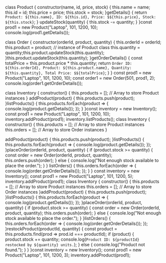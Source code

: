 class Product {
  constructor(name, id, price, stock) {
    this.name = name;
    this.id = id;
    this.price = price; 
    this.stock = stock;
  }getDetails() {
    return `Product: ${this.name}, ID: ${this.id}, Price: $${this.price}, Stock: ${this.stock}`;
  }
 updateStock(quantity) {
    this.stock -= quantity;
  }
}const prod1 = new Product("Laptop", 101, 1200, 10);
console.log(prod1.getDetails());

class Order {
  constructor(orderId, product, quantity) {
    this.orderId = orderId;
    this.product = product; // instance of Product class
    this.quantity = quantity;this.product.updateStock(this.quantity);
  }this.product.updateStock(this.quantity);
  }getOrderDetails() {
    const totalPrice = this.product.price * this.quantity;
    return `Order ID: ${this.orderId}, Product: ${this.product.name}, Quantity: ${this.quantity}, Total Price: $${totalPrice}`;
  }
}
const prod1 = new Product("Laptop", 101, 1200, 10);
const order1 = new Order(501, prod1, 2);
console.log(order1.getOrderDetails());

class Inventory {
  constructor() {
    this.products = []; // Array to store Product instances
  }
addProduct(product) {
    this.products.push(product);
  }listProducts() {
    this.products.forEach(product => {
      console.log(product.getDetails());
    });
  }
}const inventory = new Inventory();
const prod1 = new Product("Laptop", 101, 1200, 10);
inventory.addProduct(prod1);
inventory.listProducts();
class Inventory {
  constructor() {
    this.products = []; // Array to store Product instances
    this.orders = []; // Array to store Order instances
  }

   addProduct(product) {
    this.products.push(product);
  }listProducts() {
    this.products.forEach(product => {
      console.log(product.getDetails());
    });
  }placeOrder(orderId, product, quantity) {
    if (product.stock >= quantity) {
      const order = new Order(orderId, product, quantity);
      this.orders.push(order);
    } else {
      console.log("Not enough stock available to place the order.");
    }
  } listOrders() {
    this.orders.forEach(order => {
      console.log(order.getOrderDetails());
    });
  }
}
const inventory = new Inventory();
const prod1 = new Product("Laptop", 101, 1200, 5);
inventory.addProduct(prod1);
class Inventory {
  constructor() {
    this.products = []; // Array to store Product instances
    this.orders = []; // Array to store Order instances
  }addProduct(product) {
    this.products.push(product);
  }listProducts() {
    this.products.forEach(product => {
      console.log(product.getDetails());
    });
  }placeOrder(orderId, product, quantity) {
    if (product.stock >= quantity) {
      const order = new Order(orderId, product, quantity);
      this.orders.push(order);
    } else {
      console.log("Not enough stock available to place the order.");
    }
  }listOrders() {
    this.orders.forEach(order => {
      console.log(order.getOrderDetails());
    });
  }restockProduct(productId, quantity) {
    const product = this.products.find(prod => prod.id === productId);
    if (product) {
      product.stock += quantity;
      console.log(`Product ID: ${productId} restocked by ${quantity} units.`);
    } else {
      console.log("Product not found.");
    }
  }
}const inventory = new Inventory();
const prod1 = new Product("Laptop", 101, 1200, 3);
inventory.addProduct(prod1);
